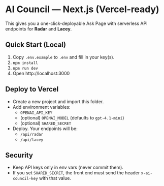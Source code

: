 
# AI Council — Next.js (Vercel-ready)

This gives you a one-click-deployable Ask Page with serverless API endpoints for **Radar** and **Lacey**.

## Quick Start (Local)
1. Copy `.env.example` to `.env` and fill in your key(s).
2. `npm install`
3. `npm run dev`
4. Open http://localhost:3000

## Deploy to Vercel
- Create a new project and import this folder.
- Add environment variables:
  - `OPENAI_API_KEY`
  - (optional) `OPENAI_MODEL` (defaults to `gpt-4.1-mini`)
  - (optional) `SHARED_SECRET`
- Deploy. Your endpoints will be:
  - `/api/radar`
  - `/api/lacey`

## Security
- Keep API keys only in env vars (never commit them).
- If you set `SHARED_SECRET`, the front end must send the header `x-ai-council-key` with that value.

